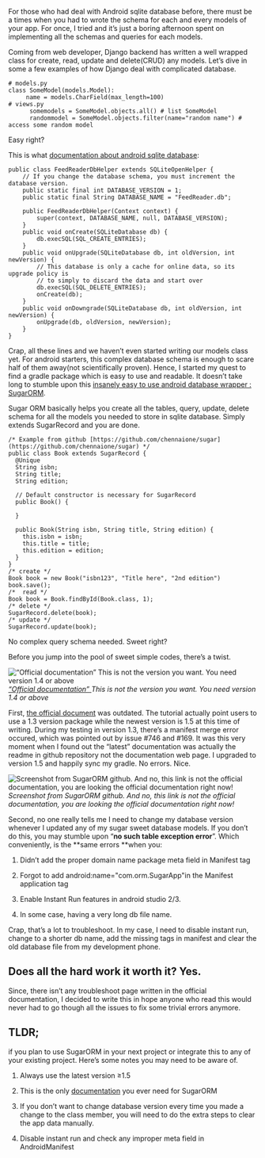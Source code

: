 

For those who had deal with Android sqlite database before, there must be a times when you had to wrote the schema for each and every models of your app. For once, I tried and it’s just a boring afternoon spent on implementing all the schemas and queries for each models.

Coming from web developer, Django backend has written a well wrapped class for create, read, update and delete(CRUD) any models. Let’s dive in some a few examples of how Django deal with complicated database.

    # models.py
    class SomeModel(models.Model):
         name = models.CharField(max_length=100)
    # views.py
          somemodels = SomeModel.objects.all() # list SomeModel
          randommodel = SomeModel.objects.filter(name="random name") # access some random model 

Easy right?

This is what [documentation about android sqlite database](https://developer.android.com/training/basics/data-storage/databases.html#DbHelper):

    public class FeedReaderDbHelper extends SQLiteOpenHelper {
        // If you change the database schema, you must increment the database version.
        public static final int DATABASE_VERSION = 1;
        public static final String DATABASE_NAME = "FeedReader.db";
    
        public FeedReaderDbHelper(Context context) {
            super(context, DATABASE_NAME, null, DATABASE_VERSION);
        }
        public void onCreate(SQLiteDatabase db) {
            db.execSQL(SQL_CREATE_ENTRIES);
        }
        public void onUpgrade(SQLiteDatabase db, int oldVersion, int newVersion) {
            // This database is only a cache for online data, so its upgrade policy is
            // to simply to discard the data and start over
            db.execSQL(SQL_DELETE_ENTRIES);
            onCreate(db);
        }
        public void onDowngrade(SQLiteDatabase db, int oldVersion, int newVersion) {
            onUpgrade(db, oldVersion, newVersion);
        }
    }

Crap, all these lines and we haven’t even started writing our models class yet. For android starters, this complex database schema is enough to scare half of them away(not scientifically proven). Hence, I started my quest to find a gradle package which is easy to use and readable. It doesn’t take long to stumble upon this [insanely easy to use android database wrapper : SugarORM](http://satyan.github.io/sugar/getting-started.html).

Sugar ORM basically helps you create all the tables, query, update, delete schema for all the models you needed to store in sqlite database. Simply extends SugarRecord and you are done.

    /* Example from github [https://github.com/chennaione/sugar](https://github.com/chennaione/sugar) */
    public class Book extends SugarRecord {
      @Unique
      String isbn;
      String title;
      String edition;
    
      // Default constructor is necessary for SugarRecord
      public Book() {
    
      }
    
      public Book(String isbn, String title, String edition) {
        this.isbn = isbn;
        this.title = title;
        this.edition = edition;
      }
    }
    /* create */
    Book book = new Book("isbn123", "Title here", "2nd edition")
    book.save();
    /*  read */
    Book book = Book.findById(Book.class, 1);
    /* delete */
    SugarRecord.delete(book);
    /* update */
    SugarRecord.update(book);

No complex query schema needed. Sweet right?

Before you jump into the pool of sweet simple codes, there’s a twist.

![[“Official documentation” ](http://satyan.github.io/sugar/getting-started.html)This is not the version you want. You need version 1.4 or above](https://cdn-images-1.medium.com/max/2000/1*6y1jA-XVzRqWZ13CRBNuCA.png)*[“Official documentation” ](http://satyan.github.io/sugar/getting-started.html)This is not the version you want. You need version 1.4 or above*

First, [the official document](http://satyan.github.io/sugar/getting-started.html) was outdated. The tutorial actually point users to use a 1.3 version package while the newest version is 1.5 at this time of writing. During my testing in version 1.3, there’s a manifest merge error occured, which was pointed out by issue #746 and #169. It was this very moment when I found out the “latest” documentation was actually the readme in github repository not the documentation web page. I upgraded to version 1.5 and happily sync my gradle. No errors. Nice.

![Screenshot from SugarORM github. And no, this link is not the official documentation, you are looking the official documentation right now!](https://cdn-images-1.medium.com/max/2100/1*MOOssu5C_4IwIZGFnwNY6w.png)*Screenshot from SugarORM github. And no, this link is not the official documentation, you are looking the official documentation right now!*

Second, no one really tells me I need to change my database version whenever I updated any of my sugar sweet database models. If you don’t do this, you may stumble upon “**no such table exception error**”. Which conveniently, is the **same errors **when you:

1. Didn’t add the proper domain name package meta field in Manifest tag

1. Forgot to add android:name="com.orm.SugarApp"in the Manifest application tag

1. Enable Instant Run features in android studio 2/3.

1. In some case, having a very long db file name.

Crap, that’s a lot to troubleshoot. In my case, I need to disable instant run, change to a shorter db name, add the missing tags in manifest and clear the old database file from my development phone.

## Does all the hard work it worth it? Yes.

Since, there isn’t any troubleshoot page written in the official documentation, I decided to write this in hope anyone who read this would never had to go though all the issues to fix some trivial errors anymore.

## TLDR;

if you plan to use SugarORM in your next project or integrate this to any of your existing project. Here’s some notes you may need to be aware of.

1. Always use the latest version ≥1.5

1. This is the only [documentation](https://github.com/chennaione/sugar) you ever need for SugarORM

1. If you don’t want to change database version every time you made a change to the class member, you will need to do the extra steps to clear the app data manually.

1. Disable instant run and check any improper meta field in AndroidManifest
